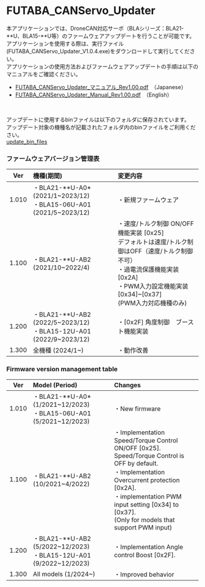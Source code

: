 # FUTABA_CANServo_Updater  

本アプリケーションでは、DroneCAN対応サーボ（BLAシリーズ：BLA21-**U、BLA15-**U等）のファームウェアアップデートを行うことが可能です。   
アプリケーションを使用する際は、実行ファイル(FUTABA_CANServo_Updater_V1.0.4.exe)をダウンロードして実行してください。  
アプリケーションの使用方法およびファームウェアアップデートの手順は以下のマニュアルをご確認ください。
<br>
* [FUTABA_CANServo_Updater_マニュアル_Rev1.00.pdf](https://github.com/FutabaCorp/FUTABA_CANServo_Updater/blob/main/FUTABA_CANServo_Updater_%E3%83%9E%E3%83%8B%E3%83%A5%E3%82%A2%E3%83%AB_Rev1.00.pdf)　（Japanese）
* [FUTABA_CANServo_Updater_Manual_Rev1.00.pdf](https://github.com/FutabaCorp/FUTABA_CANServo_Updater/blob/main/FUTABA_CANServo_Updater_Manual_Rev1.00.pdf)　（English）
<br>

アップデートに使用するbinファイルは以下のフォルダに保存されています。  
アップデート対象の機種名が記載されたフォルダ内のbinファイルをご利用ください。
<br>
[update_bin_files](https://github.com/FutabaCorp/FUTABA_CANServo_Updater/tree/main/bin)
<br>

### ファームウェアバージョン管理表

| Ver | 機種(期間) | 変更内容 |
| :---: | :--- | :--- |
| 1.010 | ・BLA21-\*\*U-A0* (2021/1\~2023/12)<br>・BLA15-06U-A01 (2021/5\~2023/12) | ・新規ファームウェア |
| 1.100 | ・BLA21-\*\*U-AB2 (2021/10~2022/4) | ・速度/トルク制御 ON/OFF機能実装 [0x25]<br> デフォルトは速度/トルク制御はOFF（速度/トルク制御不可）<br>・過電流保護機能実装 [0x2A]<br>・PWM入力設定機能実装 [0x34]\~[0x37]<br>(PWM入力対応機種のみ) |
| 1.200 | ・BLA21-\*\*U-AB2 (2022/5\~2023/12)<br>・BLA15-12U-A01 (2022/9\~2023/12) | ・[0x2F] 角度制御　ブースト機能実装 |
| 1.300 | 全機種 (2024/1\~) | ・動作改善 |

### Firmware version management table

| Ver | Model (Period) | Changes |
| :---: | :--- | :--- |
| 1.010 | ・BLA21-\*\*U-A0* (1/2021\~12/2023)<br>・BLA15-06U-A01 (5/2021\~12/2023) | ・New firmware |
| 1.100 | ・BLA21-\*\*U-AB2 (10/2021~4/2022) | ・Implementation Speed/Torque Control ON/OFF [0x25].<br> Speed/Torque Control is OFF by default.<br>・Implementation Overcurrent protection [0x2A].<br>・implementation PWM input setting [0x34] to [0x37].<br>(Only for models that support PWM input) |
| 1.200 | ・BLA21-\*\*U-AB2 (5/2022\~12/2023)<br>・BLA15-12U-A01 (9/2022\~12/2023) | ・Implementation Angle control Boost [0x2F]. |
| 1.300 | All models (1/2024\~) | ・Improved behavior |
